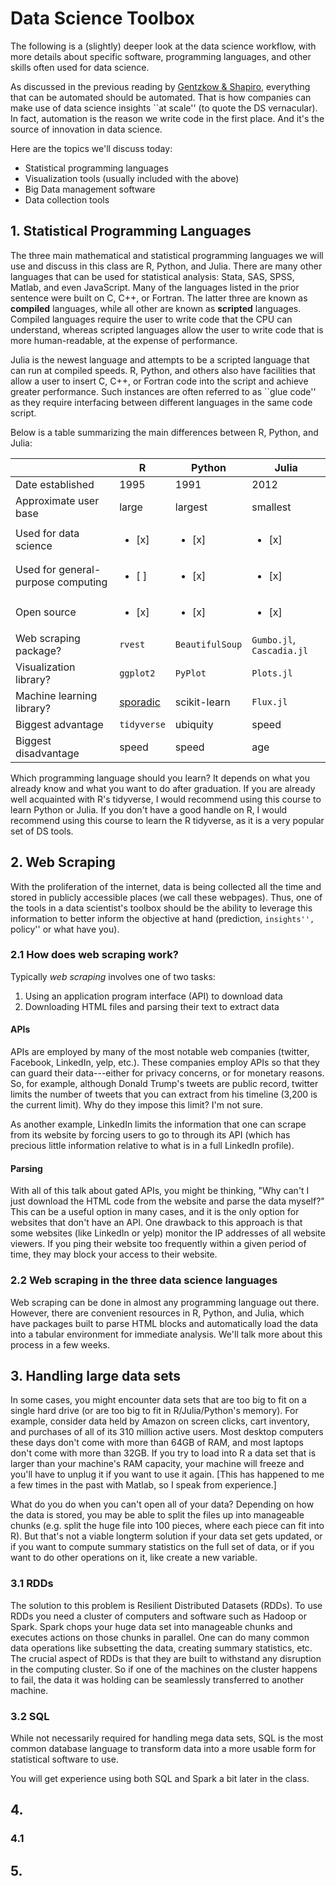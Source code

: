 # Data Science Toolbox
The following is a (slightly) deeper look at the data science workflow, with more details about specific software, programming languages, and other skills often used for data science.

As discussed in the previous reading by [Gentzkow & Shapiro](https://web.stanford.edu/~gentzkow/research/CodeAndData.pdf), everything that can be automated should be automated. That is how companies can make use of data science insights ``at scale'' (to quote the DS vernacular). In fact, automation is the reason we write code in the first place. And it's the source of innovation in data science.

Here are the topics we'll discuss today:

* Statistical programming languages
* Visualization tools (usually included with the above)
* Big Data management software
* Data collection tools

## 1. Statistical Programming Languages
The three main mathematical and statistical programming languages we will use and discuss in this class are R, Python, and Julia. There are many other languages that can be used for statistical analysis: Stata, SAS, SPSS, Matlab, and even JavaScript. Many of the languages listed in the prior sentence were built on C, C++, or Fortran. The latter three are known as **compiled** languages, while all other are known as **scripted** languages. Compiled languages require the user to write code that the CPU can understand, whereas scripted languages allow the user to write code that is more human-readable, at the expense of performance. 

Julia is the newest language and attempts to be a scripted language that can run at compiled speeds. R, Python, and others also have facilities that allow a user to insert C, C++, or Fortran code into the script and achieve greater performance. Such instances are often referred to as ``glue code'' as they require interfacing between different languages in the same code script.

Below is a table summarizing the main differences between R, Python, and Julia:


|                                    | R         | Python   | Julia    |
|------------------------------------|-----------|----------|----------|
| Date established                   | 1995      | 1991     | 2012     |
| Approximate user base              | large     | largest  | smallest |
| Used for data science              | <ul><li>[x]</li></ul> | <ul><li>[x]</li></ul>  | <ul><li>[x]</li></ul> |
| Used for general-purpose computing | <ul><li>[ ]</li></ul> | <ul><li>[x]</li></ul>  | <ul><li>[x]</li></ul> |
| Open source                        | <ul><li>[x]</li></ul> | <ul><li>[x]</li></ul>  | <ul><li>[x]</li></ul> |
| Web scraping package?              | `rvest`   | `BeautifulSoup` | `Gumbo.jl`, `Cascadia.jl` |
| Visualization library?             | `ggplot2` | `PyPlot` | `Plots.jl`|
| Machine learning library?          | [sporadic](https://cran.r-project.org/web/views/MachineLearning.html) | scikit-learn | `Flux.jl`|
| Biggest advantage                  | `tidyverse` | ubiquity | speed    |
| Biggest disadvantage               | speed     | speed    | age      |

Which programming language should you learn? It depends on what you already know and what you want to do after graduation. If you are already well acquainted with R's tidyverse, I would recommend using this course to learn Python or Julia. If you don't have a good handle on R, I would recommend using this course to learn the R tidyverse, as it is a very popular set of DS tools.

## 2. Web Scraping
With the proliferation of the internet, data is being collected all the time and stored in publicly accessible places (we call these webpages). Thus, one of the tools in a data scientist's toolbox should be the ability to leverage this information to better inform the objective at hand (prediction, ``insights'', ``policy'' or what have you). 

### 2.1 How does web scraping work?
Typically *web scraping* involves one of two tasks:

1. Using an application program interface (API) to download data
2. Downloading HTML files and parsing their text to extract data

#### APIs
APIs are employed by many of the most notable web companies (twitter, Facebook, LinkedIn, yelp, etc.). These companies employ APIs so that they can guard their data---either for privacy concerns, or for monetary reasons. So, for example, although Donald Trump's tweets are public record, twitter limits the number of tweets that you can extract from his timeline (3,200 is the current limit). Why do they impose this limit? I'm not sure. 

As another example, LinkedIn limits the information that one can scrape from its website by forcing users to go to through its API (which has precious little information relative to what is in a full LinkedIn profile).

#### Parsing
With all of this talk about gated APIs, you might be thinking, "Why can't I just download the HTML code from the website and parse the data myself?" This can be a useful option in many cases, and it is the only option for websites that don't have an API. One drawback to this approach is that some websites (like LinkedIn or yelp) monitor the IP addresses of all website viewers. If you ping their website too frequently within a given period of time, they may block your access to their website.

### 2.2 Web scraping in the three data science languages
Web scraping can be done in almost any programming language out there. However, there are convenient resources in R, Python, and Julia, which have packages built to parse HTML blocks and automatically load the data into a tabular environment for immediate analysis. We'll talk more about this process in a few weeks. 

## 3. Handling large data sets
In some cases, you might encounter data sets that are too big to fit on a single hard drive (or are too big to fit in R/Julia/Python's memory). For example, consider data held by Amazon on screen clicks, cart inventory, and purchases of all of its 310 million active users. Most desktop computers these days don't come with more than 64GB of RAM, and most laptops don't come with more than 32GB. If you try to load into R a data set that is larger than your machine's RAM capacity, your machine will freeze and you'll have to unplug it if you want to use it again. [This has happened to me a few times in the past with Matlab, so I speak from experience.]

What do you do when you can't open all of your data? Depending on how the data is stored, you may be able to split the files up into manageable chunks (e.g. split the huge file into 100 pieces, where each piece can fit into R). But that's not a viable longterm solution if your data set gets updated, or if you want to compute summary statistics on the full set of data, or if you want to do other operations on it, like create a new variable.

### 3.1 RDDs
The solution to this problem is Resilient Distributed Datasets (RDDs). To use RDDs you need a cluster of computers and software such as Hadoop or Spark. Spark chops your huge data set into manageable chunks and executes actions on those chunks in parallel. One can do many common data operations like subsetting the data, creating summary statistics, etc. The crucial aspect of RDDs is that they are built to withstand any disruption in the computing cluster. So if one of the machines on the cluster happens to fail, the data it was holding can be seamlessly transferred to another machine.

### 3.2 SQL
While not necessarily required for handling mega data sets, SQL is the most common database language to transform data into a more usable form for statistical software to use.

You will get experience using both SQL and Spark a bit later in the class.
 
## 4. 

### 4.1

## 5. 


